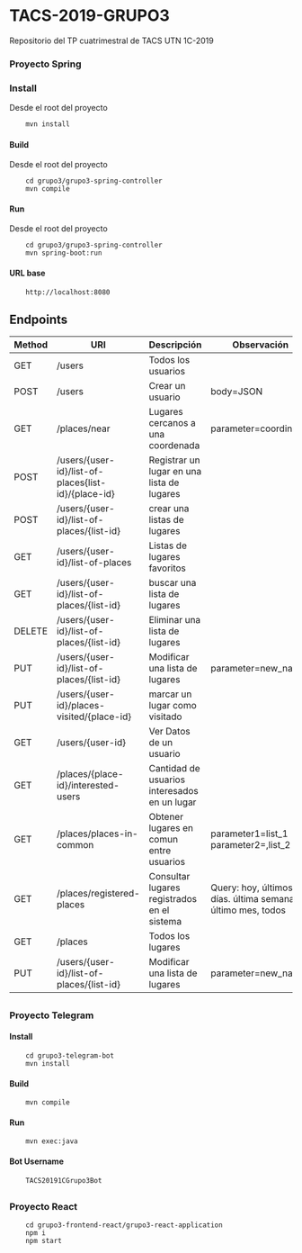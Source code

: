 # TACS-2019-GRUPO3
Repositorio del TP cuatrimestral de TACS UTN 1C-2019

### Proyecto Spring

### Install

Desde el root del proyecto

```bash
    mvn install
```

#### Build

Desde el root del proyecto
```
    cd grupo3/grupo3-spring-controller
    mvn compile
```

#### Run

Desde el root del proyecto
```
    cd grupo3/grupo3-spring-controller
    mvn spring-boot:run
```

#### URL base
```
    http://localhost:8080
```

## Endpoints

| Method | URI | Descripción | Observación | 
| ------ | ------ | ------ | ------ |
| GET | /users | Todos los usuarios | 
| POST | /users | Crear un usuario | body=JSON
| GET | /places/near | Lugares cercanos a una coordenada | parameter=coordinates
| POST | /users/{user-id}/list-of-places{list-id}/{place-id} |Registrar un lugar en una lista de lugares | 
| POST | /users/{user-id}/list-of-places/{list-id} | crear una listas de lugares | 
| GET | /users/{user-id}/list-of-places | Listas de lugares favoritos | 
| GET | /users/{user-id}/list-of-places/{list-id} | buscar una lista de lugares | 
| DELETE | /users/{user-id}/list-of-places/{list-id} | Eliminar una lista de lugares | 
| PUT | /users/{user-id}/list-of-places/{list-id} | Modificar una lista de lugares | parameter=new_name
| PUT | /users/{user-id}/places-visited/{place-id} | marcar un lugar como visitado | 
| GET | /users/{user-id} | Ver Datos de un usuario | 
| GET | /places/{place-id}/interested-users | Cantidad de usuarios interesados en un lugar | 
| GET | /places/places-in-common | Obtener lugares en comun entre usuarios | parameter1=list_1 parameter2=,list_2
| GET | /places/registered-places | Consultar lugares registrados en el sistema | Query: hoy, últimos 3 días. última semana, último mes, todos
| GET | /places | Todos los lugares | 
| PUT | /users/{user-id}/list-of-places/{list-id} | Modificar una lista de lugares | parameter=new_name

##
### Proyecto Telegram

#### Install

```
    cd grupo3-telegram-bot
    mvn install
```

#### Build

```    
    mvn compile
```

#### Run

```
    mvn exec:java
```


#### Bot Username
```
    TACS20191CGrupo3Bot
```
##
### Proyecto React
```
    cd grupo3-frontend-react/grupo3-react-application
    npm i
    npm start
```
